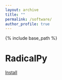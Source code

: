 ```yaml
---
layout: archive
title: ""
permalink: /software/
author_profile: true
---
```


{% include base_path %}

RadicalPy
======

[Install](https://pypi.org/project/radicalpy/)